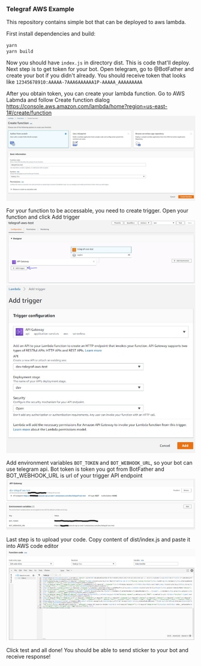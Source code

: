 ### Telegraf AWS Example

This repository contains simple bot that can be deployed to aws lambda.

First install dependencies and build:

```
yarn
yarn build
```

Now you should have `index.js` in directory dist. This is code that'll deploy.
Next step is to get token for your bot. Open telegram, go to @BotFather and create your bot if you didn't already. You should receive token that looks like `12345678910:AAAAA-7AAA6AAAAAA1P-AAAAA_AAAAAAAAA`

After you obtain token, you can create your lambda function. Go to AWS Labmda and follow Create function dialog https://console.aws.amazon.com/lambda/home?region=us-east-1#/create/function
![Create function](images/1.jpg)

For your function to be accessable, you need to create trigger. Open your function and click Add trigger
![Add trigger](images/6.jpg)
![Trigger configuration](images/2.jpg)

Add environment variables `BOT_TOKEN` and `BOT_WEBHOOK_URL`, so your bot can use telegram api. Bot token is token you got from BotFather and BOT_WEBHOOK_URL is url of your trigger API endpoint
![Environment variables](images/5.jpg)
![Environment variables](images/3.jpg)

Last step is to upload your code. Copy content of dist/index.js and paste it into AWS code editor
![Environment variables](images/4.jpg)

Click test and all done! You should be able to send sticker to your bot and receive response!
